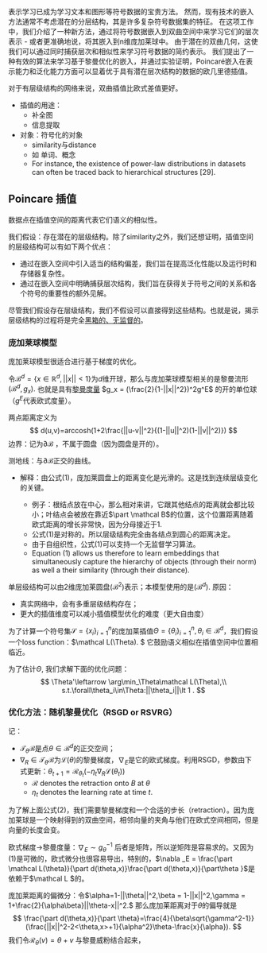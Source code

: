 表示学习已成为学习文本和图形等符号数据的宝贵方法。 然而，现有技术的嵌入方法通常不考虑潜在的分层结构，其是许多复杂符号数据集的特征。 在这项工作中，我们介绍了一种新方法，通过将符号数据嵌入到双曲空间中来学习它们的层次表示 - 或者更准确地说，将其嵌入到n维庞加莱球中。 由于潜在的双曲几何，这使我们可以通过同时捕获层次和相似性来学习符号数据的简约表示。 我们提出了一种有效的算法来学习基于黎曼优化的嵌入，并通过实验证明，Poincaré嵌入在表示能力和泛化能力方面可以显着优于具有潜在层次结构的数据的欧几里德插值。





对于有层级结构的网络来说，双曲插值比欧式差值更好。

- 插值的用途：
  - 补全图
  - 信息提取
- 对象：符号化的对象
  - similarity与distance
  - 如 单词、概念
  -  For instance, the existence of power-law distributions in datasets can often be traced back to hierarchical structures [29].  







## Poincare 插值



数据点在插值空间的距离代表它们语义的相似性。



我们假设：存在潜在的层级结构。除了similarity之外，我们还想证明，插值空间的层级结构可以有如下两个优点：

- 通过在嵌入空间中引入适当的结构偏差，我们旨在提高泛化性能以及运行时和存储器复杂性。
- 通过在嵌入空间中明确捕获层次结构，我们旨在获得关于符号之间的关系和各个符号的重要性的额外见解。









尽管我们假设存在层级结构，我们不假设可以直接得到这些结构。也就是说，揭示层级结构的过程将是完全<u>黑箱的、无监督的</u>。



### 庞加莱球模型



庞加莱球模型很适合进行基于梯度的优化。

令$\mathcal B^d = \{x\in \mathbb R^d,||x||\lt1\}$为$d$维开球，那么与庞加莱球模型相关的是黎曼流形$(\mathcal B^d,g_x).$ 也就是具有<u>黎曼度量</u> $g_x = (\frac{2}{1-||x||^2})^2g^E$ 的开的单位球（$g^E$代表欧式度量）。

两点距离定义为
$$
d(u,v)=arccosh(1+2\frac{||u-v||^2}{(1-||u||^2)(1-||v||^2)})
$$
边界：记为$\partial \mathcal B$ ，不属于圆盘（因为圆盘是开的）。

测地线：与$\partial \mathcal B$正交的曲线。

- 解释：由公式(1)，庞加莱圆盘上的距离变化是光滑的。这是找到连续层级变化的关键。

  - 例子：根结点放在中心，那么相对来讲，它跟其他结点的距离就会都比较小；叶结点会被放在靠近$\part \mathcal B$的位置，这个位置距离随着欧式距离的增长非常快，因为分母接近于$1.$ 
  - 公式(1)是对称的。所以层级结构完全由各结点到圆心的距离决定。
  - 由于自组织性，公式(1)可以支持一个无监督学习算法。
  - Equation (1) allows us therefore to learn embeddings that simultaneously capture the hierarchy of objects (through their norm) as well a their similarity (through their distance). 

  

单层级结构可以由2维庞加莱圆盘$(\mathcal B^2)$表示；本模型使用的是$(\mathcal B^d).$ 原因：

- 真实网络中，会有多重层级结构存在；
- 更大的插值维度可以减小插值模型优化的难度（更大自由度）

为了计算一个符号集$\mathcal S=\{x_i\}_{i=1}^n$的庞加莱插值$\Theta=\{\theta_i\}_{i=1}^n,\theta_i\in\mathcal B^d$，我们假设一个loss function：$\mathcal L(\Theta). $ 它鼓励语义相似在插值空间中位置相临近。

为了估计$\Theta,$ 我们求解下面的优化问题：
$$
\Theta'\leftarrow \arg\min_\Theta\mathcal L(\Theta),\\
s.t.\forall\theta_i\in\Theta:||\theta_i||\lt 1 .
$$

### 优化方法：随机黎曼优化（RSGD or RSVRG）

记：

- $\mathcal T_\theta\mathcal B$是点$\theta\in\mathcal B^d$的正交空间；
- $\nabla_R\in\mathcal T_\theta\mathcal B$为$\mathcal L(\theta)$的黎曼梯度，$\nabla_E$是它的欧式梯度。利用RSGD，参数由下式更新：$\theta_{t+1}=\mathscr R_{\theta_t}(-\eta_t\nabla_R\mathcal L(\theta_t))$
  - $\mathscr R$ denotes the retraction onto $B$ at $θ$ 
  -  $η_t$ denotes the learning rate at time $t$. 



为了解上面公式(2)，我们需要黎曼梯度和一个合适的步长（retraction）。因为庞加莱球是一个映射得到的双曲空间，相邻向量的夹角与他们在欧式空间相同，但是向量的长度会变。

欧式梯度$\rightarrow$黎曼度量：$\nabla_E\sim g_\theta^{-1}$ 后者是矩阵，所以逆矩阵是容易求的。又因为(1)是可微的，欧式微分也很容易导出，特别的，$\nabla _E = \frac{\part \mathcal L(\theta)}{\part d(\theta,x)}\frac{\part d(\theta,x)}{\part\theta }$是依赖于$\mathcal L $的。

庞加莱距离的偏微分：令$\alpha=1-||\theta||^2,\beta = 1-||x||^2,\gamma = 1+\frac{2}{\alpha\beta}||\theta-x||^2.$ 那么庞加莱距离对于$\theta$的偏导就是
$$
\frac{\part d(\theta,x)}{\part \theta}=\frac{4}{\beta\sqrt{\gamma^2-1}}(\frac{||x||^2-2<\theta,x>+1}{\alpha^2}\theta-\frac{x}{\alpha}). 
$$
我们令$\mathscr R_\theta(v)=\theta+v$ 与黎曼威粉结合起来，
















